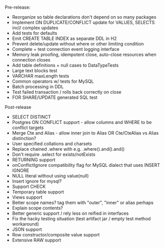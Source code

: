 Pre-release:
* Reorganize so table declarations don't depend on so many packages
* Implement ON DUPLICATE/CONFLICT update for VALUES, SELECTS incl/ complex updates
* Add tests for defaults
* Emit CREATE TABLE INDEX as separate DDL in H2
* Prevent delete/update without where or other limiting condition
* Complete + test connection event logging interface
* Memory leak proofing, idempotent close, auto-close resources when connection closes
* Add table definitions + null cases to DataTypeTests
* Large text blocks test
* VARCHAR maxLength tests
* Common operators w/ tests for MySQL
* Batch processing in DDL
* Test failed transaction / rolls back correctly on close
* FOR SHARE/UPDATE generated SQL test

Post-release
* SELECT DISTINCT
* Postgres ON CONFLICT support - allow columns and WHERE to be conflict targets
* Merge Cte and Alias - allow inner join to Alias OR Cte/CteAlias vs Alias distinction?
* User specified collations and charsets
* Replace chained .where with e.g. .where().and().and()
* Don't require .select for exists/notExists
* RETURNING support
* onConflictIgnore compatibility flag for MySQL dialect that uses INSERT IGNORE
* NULL literal without using value(null)
* Insert ignore for mysql?
* Support CHECK
* Temporary table support
* Views support
* Better scope names? tag them with "outer", "inner" or alias perhaps
* Explain scope contents?
* Better generic support / rely less on reified in interfaces
* Fix the hacky testing situation (test artifact jar / empty test method workaround)
* JSON support
* Row constructor/composite value support
* Extensive RAW support
